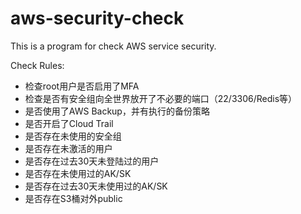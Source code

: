 # aws-security-check
This is a program for check AWS service security.

Check Rules:
- 检查root用户是否启用了MFA
- 检查是否有安全组向全世界放开了不必要的端口（22/3306/Redis等）
- 是否使用了AWS Backup，并有执行的备份策略
- 是否开启了Cloud Trail
- 是否存在未使用的安全组
- 是否存在未激活的用户
- 是否存在过去30天未登陆过的用户
- 是否存在未使用过的AK/SK
- 是否存在过去30天未使用过的AK/SK
- 是否存在S3桶对外public